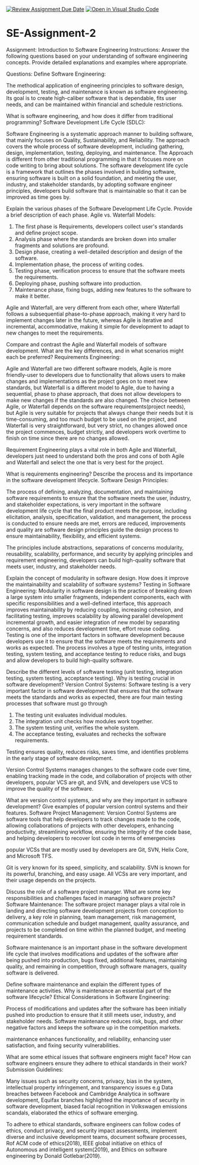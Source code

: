 [![Review Assignment Due Date](https://classroom.github.com/assets/deadline-readme-button-24ddc0f5d75046c5622901739e7c5dd533143b0c8e959d652212380cedb1ea36.svg)](https://classroom.github.com/a/-ucQIGTc)
[![Open in Visual Studio Code](https://classroom.github.com/assets/open-in-vscode-718a45dd9cf7e7f842a935f5ebbe5719a5e09af4491e668f4dbf3b35d5cca122.svg)](https://classroom.github.com/online_ide?assignment_repo_id=15239056&assignment_repo_type=AssignmentRepo)
# SE-Assignment-2
Assignment: Introduction to Software Engineering
Instructions:
Answer the following questions based on your understanding of software engineering concepts. Provide detailed explanations and examples where appropriate.

Questions:
Define Software Engineering:

The methodical application of engineering principles to software design, development, testing, and maintenance is known as software engineering. Its goal is to create high-caliber software that is dependable, fits user needs, and can be maintained within financial and schedule restrictions.


What is software engineering, and how does it differ from traditional programming?
Software Development Life Cycle (SDLC):

Software Engineering is a systematic approach manner to building software, that mainly focuses on Quality, Sustainability, and Reliability. The approach covers the whole process of software development, including gathering, design, implementation, testing, deploying, and maintenance. The Approach is different from other traditional programming in that it focuses more on code writing to bring about solutions. 
The software development life cycle is a framework that outlines the phases involved in building software, ensuring software is built on a solid foundation, and meeting the user, industry, and stakeholder standards, by adopting software engineer principles, developers build software that is maintainable so that it can be improved as time goes by.   


Explain the various phases of the Software Development Life Cycle. Provide a brief description of each phase.
Agile vs. Waterfall Models:

1. The first phase is Requirements, developers collect user's standards and define project scope.
2. Analysis phase where the standards are broken down into smaller fragments and solutions are profound.
3. Design phase, creating a well-detailed description and design of the software.
4. Implementation phase, the process of writing codes.
5. Testing phase, verification process to ensure that the software meets the requirements.
6. Deploying phase, pushing software into production.
7. Maintenance phase, fixing bugs, adding new features to the software to make it better.

Agile and Waterfall, are very different from each other, where Waterfall follows a subsequential phase-to-phase approach, making it very hard to implement changes later in the future, whereas Agile is iterative and incremental, accommodative, making it simple for development to adapt to new changes to meet the requirements. 


Compare and contrast the Agile and Waterfall models of software development. What are the key differences, and in what scenarios might each be preferred?
Requirements Engineering:

Agile and Waterfall are two different software models, Agile is more friendly-user to developers due to functionality that allows users to make changes and implementations as the project goes on to meet new standards, but Waterfall is a different model to Agile, due to having a sequential, phase to phase approach, that does not allow developers to make new changes if the standards are also changed.
The choice between Agile, or Waterfall depends on the software requirements(project needs), but Agile is very suitable for projects that always change their needs but it is time-consuming, and too much budget to be used on the project, and Waterfall is very straightforward, but very strict, no changes allowed once the project commences, budget strictly, and developers work overtime to finish on time since there are no changes allowed. 

Requirement Engineering plays a vital role in both Agile and Waterfall, developers just need to understand both the pros and cons of both Agile and Waterfall and select the one that is very best for the project.



What is requirements engineering? Describe the process and its importance in the software development lifecycle.
Software Design Principles:

The process of defining, analyzing, documentation, and maintaining software requirements to ensure that the software meets the user, industry, and stakeholder expectations, is very important in the software development life cycle that the final product meets the purpose, including elicitation, analysis, specification, validation, and management, the process is conducted to ensure needs are met, errors are reduced, improvements and quality are software design principles guide the design process to ensure maintainability, flexibility, and efficient systems. 

The principles include abstractions, separations of concerns modularity, reusability, scalability, performance, and security by applying principles and requirement engineering, developers can build high-quality software that meets user, industry, and stakeholder needs.

Explain the concept of modularity in software design. How does it improve the maintainability and scalability of software systems?
Testing in Software Engineering:
Modularity in software design is the practice of breaking down a large system into smaller fragments, independent components, each with specific responsibilities and a well-defined interface, this approach improves maintainability by reducing coupling, increasing cohesion, and facilitating testing, improves scalability by allowing parallel development incremental growth, and easier integration of new model by separating concerns, and also reduces development time, effort reuse coding.  
Testing is one of the important factors in software development because developers use it to ensure that the software meets the requirements and works as expected. The process involves a type of testing units, integration testing, system testing, and acceptance testing to reduce risks, and bugs and allow developers to build high-quality software.


Describe the different levels of software testing (unit testing, integration testing, system testing, acceptance testing). Why is testing crucial in software development?
Version Control Systems:
Software testing is a very important factor in software development that ensures that the software meets the standards and works as expected, there are four main testing processes that software must go through
1. The testing unit evaluates individual modules.
2. The integration unit checks how modules work together.
3. The system testing unit, verifies the whole system.
4. The acceptance testing, evaluates and rechecks the software requirements.

Testing ensures quality, reduces risks, saves time, and identifies problems in the early stage of software development. 

Version Control Systems manages changes to the software code over time, enabling tracking made in the code, and collaboration of projects with other developers, popular VCS are git, and SVN, and developers use VCS to improve the quality of the software.


What are version control systems, and why are they important in software development? Give examples of popular version control systems and their features.
Software Project Management:
Version Control Systems are software tools that help developers to track changes made to the code, allowing collaborations of projects with other developers, enhancing productivity, streamlining workflow, ensuring the integrity of the code base, and helping developers to recover lost code in terms of emergencies 

popular VCSs that are mostly used by developers are Git, SVN, Helix Core, and Microsoft TFS.

Git is very known for its speed, simplicity, and scalability.
SVN is known for its powerful, branching, and easy usage.
All VCSs are very important, and their usage depends on the projects. 


Discuss the role of a software project manager. What are some key responsibilities and challenges faced in managing software projects?
Software Maintenance:
The software project manager plays a vital role in landing and directing software development projects from conception to delivery, a key role in planning, team management, risk management, communication schedule and budget management, quality assurance, and projects to be completed on time within the planned budget, and meeting requirement standards. 

Software maintenance is an important phase in the software development life cycle that involves modifications and updates of the software after being pushed into production, bugs fixed, additional features, maintaining quality, and remaining in competition, through software managers, quality software is delivered. 


Define software maintenance and explain the different types of maintenance activities. Why is maintenance an essential part of the software lifecycle?
Ethical Considerations in Software Engineering:

Process of modifications and updates after the software has been initially pushed into production to ensure that it still meets user, industry, and stakeholder needs. Software maintenance reduces risk, bugs, and other negative factors and keeps the software up in the competition markets.

maintenance enhances functionality, and reliability, enhancing user satisfaction, and fixing security vulnerabilities. 


What are some ethical issues that software engineers might face? How can software engineers ensure they adhere to ethical standards in their work?
Submission Guidelines:

Many issues such as security concerns, privacy, bias in the system, intellectual property infringement, and transparency issues e.g Data breaches between Facebook and Cambridge Analytica in software development, Equifax branches highlighted the importance of security in software development, biased facial recognition in Volkswagen emissions scandals, elaborated the ethics of software emerging.

To adhere to ethical standards, software engineers can follow codes of ethics, conduct privacy, and security impact assessments, implement diverse and inclusive development teams, document software processes, Rof ACM code of ethics(2018), IEEE global initiative on ethics of Autonomous and intelligent system(2019), and Ethics on software engineering by Donald Gotlebar(2019). 

